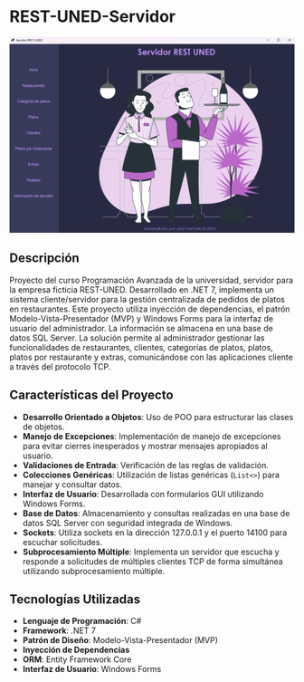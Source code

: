 # REST-UNED-Servidor

![preview](https://raw.githubusercontent.com/tetohc/MediaResources/refs/heads/main/images/covers/rest_server_demo.png)

## Descripción
Proyecto del curso Programación Avanzada de la universidad, servidor para la empresa ficticia REST-UNED. Desarrollado en .NET 7, implementa un sistema cliente/servidor para la gestión centralizada de pedidos de platos en restaurantes. Este proyecto utiliza inyección de dependencias, el patrón Modelo-Vista-Presentador (MVP) y Windows Forms para la interfaz de usuario del administrador. La información se almacena en una base de datos SQL Server. La solución permite al administrador gestionar las funcionalidades de restaurantes, clientes, categorías de platos, platos, platos por restaurante y extras, comunicándose con las aplicaciones cliente a través del protocolo TCP.

## Características del Proyecto
- **Desarrollo Orientado a Objetos**: Uso de POO para estructurar las clases de objetos.
- **Manejo de Excepciones**: Implementación de manejo de excepciones para evitar cierres inesperados y mostrar mensajes apropiados al usuario.
- **Validaciones de Entrada**: Verificación de las reglas de validación. 
- **Colecciones Genéricas**: Utilización de listas genéricas (`List<>`) para manejar y consultar datos.
- **Interfaz de Usuario**: Desarrollada con formularios GUI utilizando Windows Forms.
- **Base de Datos**: Almacenamiento y consultas realizadas en una base de datos SQL Server con seguridad integrada de Windows.
- **Sockets**: Utiliza sockets en la dirección 127.0.0.1 y el puerto 14100 para escuchar solicitudes.
- **Subprocesamiento Múltiple**: Implementa un servidor que escucha y responde a solicitudes de múltiples clientes TCP de forma simultánea utilizando subprocesamiento múltiple.

## Tecnologías Utilizadas
- **Lenguaje de Programación**: C#
- **Framework**: .NET 7
- **Patrón de Diseño**: Modelo-Vista-Presentador (MVP)
- **Inyección de Dependencias**
- **ORM**: Entity Framework Core
- **Interfaz de Usuario**: Windows Forms
